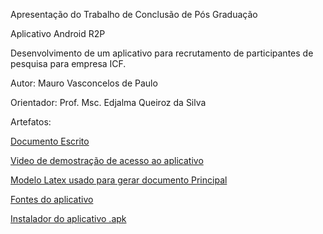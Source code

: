 Apresentação do Trabalho de Conclusão de Pós Graduação 

Aplicativo Android R2P

Desenvolvimento de um aplicativo para recrutamento de participantes de pesquisa para empresa ICF.

Autor: Mauro Vasconcelos de Paulo

Orientador: Prof. Msc. Edjalma Queiroz da Silva

Artefatos:

<a href="https://github.com/maurosvasconcelos/Projeto-R2P/blob/master/documentoPrincipal.pdf">Documento Escrito</a>

<a href="https://github.com/maurosvasconcelos/Projeto-R2P/blob/master/video/demostracao.mp4">Video de demostração de acesso ao aplicativo</a>

<a href="https://github.com/maurosvasconcelos/Projeto-R2P/tree/master/tccPosMobile_Mauro">Modelo Latex usado para gerar documento Principal</a>

<a href="https://github.com/maurosvasconcelos/Projeto-R2P/blob/master/FontesApp/wsRest">Fontes do aplicativo</a>

<a href="https://github.com/maurosvasconcelos/Projeto-R2P/blob/master/FontesApp/intalador apk do app">Instalador do aplicativo .apk</a>
